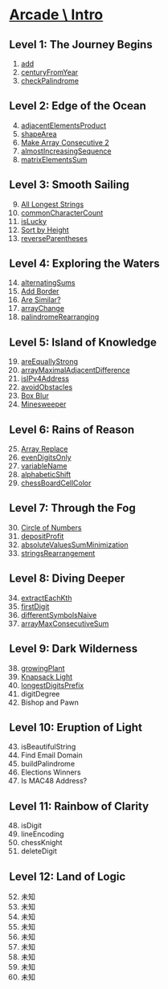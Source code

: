 # [Arcade \ Intro](https://app.codesignal.com/arcade/intro/)

## Level 1: The Journey Begins

1. [add](https://github.com/RevansChen/online-judge/tree/master/Codefights/arcade/intro/level-1/1.add/)
2. [centuryFromYear](https://github.com/RevansChen/online-judge/tree/master/Codefights/arcade/intro/level-1/2.centuryFromYear/)
3. [checkPalindrome](https://github.com/RevansChen/online-judge/tree/master/Codefights/arcade/intro/level-1/3.checkPalindrome/)

## Level 2: Edge of the Ocean

4. [adjacentElementsProduct](https://github.com/RevansChen/online-judge/tree/master/Codefights/arcade/intro/level-2/4.adjacentElementsProduct/)
5. [shapeArea](https://github.com/RevansChen/online-judge/tree/master/Codefights/arcade/intro/level-2/5.shapeArea/)
6. [Make Array Consecutive 2](https://github.com/RevansChen/online-judge/tree/master/Codefights/arcade/intro/level-2/6.Make-Array-Consecutive-2/)
7. [almostIncreasingSequence](https://github.com/RevansChen/online-judge/tree/master/Codefights/arcade/intro/level-2/7.almostIncreasingSequence/)
8. [matrixElementsSum](https://github.com/RevansChen/online-judge/tree/master/Codefights/arcade/intro/level-2/8.matrixElementsSum/)

## Level 3: Smooth Sailing

9. [All Longest Strings](https://github.com/RevansChen/online-judge/tree/master/Codefights/arcade/intro/level-3/9.All-Longest-Strings/)
10. [commonCharacterCount](https://github.com/RevansChen/online-judge/tree/master/Codefights/arcade/intro/level-3/10.commonCharacterCount/)
11. [isLucky](https://github.com/RevansChen/online-judge/tree/master/Codefights/arcade/intro/level-3/11.isLucky/)
12. [Sort by Height](https://github.com/RevansChen/online-judge/tree/master/Codefights/arcade/intro/level-3/12.Sort-by-Height/)
13. [reverseParentheses](https://github.com/RevansChen/online-judge/tree/master/Codefights/arcade/intro/level-3/13.reverseParentheses/)

## Level 4: Exploring the Waters

14. [alternatingSums](https://github.com/RevansChen/online-judge/tree/master/Codefights/arcade/intro/level-4/14.alternatingSums/)
15. [Add Border](https://github.com/RevansChen/online-judge/tree/master/Codefights/arcade/intro/level-4/15.Add-Border/)
16. [Are Similar?](https://github.com/RevansChen/online-judge/tree/master/Codefights/arcade/intro/level-4/16.Are-Similar/)
17. [arrayChange](https://github.com/RevansChen/online-judge/tree/master/Codefights/arcade/intro/level-4/17.arrayChange/)
18. [palindromeRearranging](https://github.com/RevansChen/online-judge/tree/master/Codefights/arcade/intro/level-4/18.palindromeRearranging/)

## Level 5: Island of Knowledge

19. [areEquallyStrong](https://github.com/RevansChen/online-judge/tree/master/Codefights/arcade/intro/level-5/19.areEquallyStrong/)
20. [arrayMaximalAdjacentDifference](https://github.com/RevansChen/online-judge/tree/master/Codefights/arcade/intro/level-5/20.arrayMaximalAdjacentDifference/)
21. [isIPv4Address](https://github.com/RevansChen/online-judge/tree/master/Codefights/arcade/intro/level-5/21.isIPv4Address/)
22. [avoidObstacles](https://github.com/RevansChen/online-judge/tree/master/Codefights/arcade/intro/level-5/22.avoidObstacles/)
23. [Box Blur](https://github.com/RevansChen/online-judge/tree/master/Codefights/arcade/intro/level-5/23.Box-Blur/)
24. [Minesweeper](https://github.com/RevansChen/online-judge/tree/master/Codefights/arcade/intro/level-5/24.Minesweeper/)

## Level 6: Rains of Reason

25. [Array Replace](https://github.com/RevansChen/online-judge/tree/master/Codefights/arcade/intro/level-6/25.Array-Replace/)
26. [evenDigitsOnly](https://github.com/RevansChen/online-judge/tree/master/Codefights/arcade/intro/level-6/26.evenDigitsOnly/)
27. [variableName](https://github.com/RevansChen/online-judge/tree/master/Codefights/arcade/intro/level-6/27.variableName/)
28. [alphabeticShift](https://github.com/RevansChen/online-judge/tree/master/Codefights/arcade/intro/level-6/28.alphabeticShift/)
29. [chessBoardCellColor](https://github.com/RevansChen/online-judge/tree/master/Codefights/arcade/intro/level-6/29.chessBoardCellColor/)

## Level 7: Through the Fog

30. [Circle of Numbers](https://github.com/RevansChen/online-judge/tree/master/Codefights/arcade/intro/level-7/30.Circle-of-Numbers/)
31. [depositProfit](https://github.com/RevansChen/online-judge/tree/master/Codefights/arcade/intro/level-7/31.depositProfit/)
32. [absoluteValuesSumMinimization](https://github.com/RevansChen/online-judge/tree/master/Codefights/arcade/intro/level-7/32.absoluteValuesSumMinimization/)
33. [stringsRearrangement](https://github.com/RevansChen/online-judge/tree/master/Codefights/arcade/intro/level-7/33.stringsRearrangement/)

## Level 8: Diving Deeper

34. [extractEachKth](https://github.com/RevansChen/online-judge/tree/master/Codefights/arcade/intro/level-8/34.extractEachKth/)
35. [firstDigit](https://github.com/RevansChen/online-judge/tree/master/Codefights/arcade/intro/level-8/35.firstDigit/)
36. [differentSymbolsNaive](https://github.com/RevansChen/online-judge/tree/master/Codefights/arcade/intro/level-8/36.differentSymbolsNaive/)
37. [arrayMaxConsecutiveSum](https://github.com/RevansChen/online-judge/tree/master/Codefights/arcade/intro/level-8/37.arrayMaxConsecutiveSum/)

## Level 9: Dark Wilderness

38. [growingPlant](https://github.com/RevansChen/online-judge/tree/master/Codefights/arcade/intro/level-9/38.growingPlant/)
39. [Knapsack Light](https://github.com/RevansChen/online-judge/tree/master/Codefights/arcade/intro/level-9/39.Knapsack-Light/)
40. [longestDigitsPrefix](https://github.com/RevansChen/online-judge/tree/master/Codefights/arcade/intro/level-9/40.longestDigitsPrefix/)
41. digitDegree
42. Bishop and Pawn

## Level 10: Eruption of Light

43. isBeautifulString
44. Find Email Domain
45. buildPalindrome
46. Elections Winners
47. Is MAC48 Address?

## Level 11: Rainbow of Clarity

48. isDigit
49. lineEncoding
50. chessKnight
51. deleteDigit

## Level 12: Land of Logic

52. 未知
53. 未知
54. 未知
55. 未知
56. 未知
57. 未知
58. 未知
59. 未知
60. 未知
